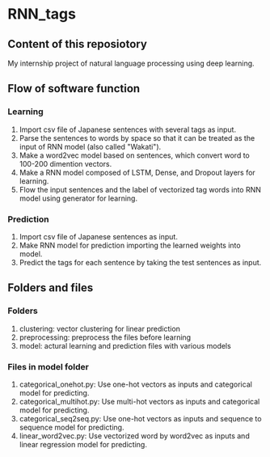 # RNN_tags
## Content of this reposiotory
My internship project of natural language processing using deep learning.
## Flow of software function
### Learning
1. Import csv file of Japanese sentences with several tags as input.
2. Parse the sentences to words by space so that it can be treated as the input of RNN model (also called "Wakati").
3. Make a word2vec model based on sentences, which convert word to 100-200 dimention vectors.
4. Make a RNN model composed of LSTM, Dense, and Dropout layers for learning.
5. Flow the input sentences and the label of vectorized tag words into RNN model using generator for learning.
### Prediction
1. Import csv file of Japanese sentences as input.
2. Make RNN model for prediction importing the learned weights into model.
3. Predict the tags for each sentence by taking the test sentences as input.
## Folders and files
### Folders
1. clustering: vector clustering for linear prediction
2. preprocessing: preprocess the files before learning
3. model: actural learning and prediction files with various models
### Files in model folder
1. categorical_onehot.py: Use one-hot vectors as inputs and categorical model for predicting.
2. categorical_multihot.py: Use multi-hot vectors as inputs and categorical model for predicting.
3. categorical_seq2seq.py: Use one-hot vectors as inputs and sequence to sequence model for predicting.
4. linear_word2vec.py: Use vectorized word by word2vec as inputs and linear regression model for predicting.
